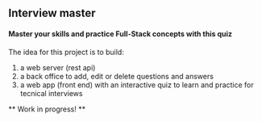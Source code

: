 ## Interview master

#### Master your skills and practice Full-Stack concepts with this quiz

The idea for this project is to build:  
1. a web server (rest api)
2. a back office to add, edit or delete questions and answers
3. a web app (front end) with an interactive quiz to learn and practice for tecnical interviews 


** Work in progress! **